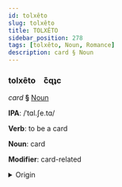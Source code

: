 ```yaml
---
id: tolxêto
slug: tolxêto
title: TOLXÊTO
sidebar_position: 278
tags: [tolxêto, Noun, Romance]
description: card § Noun
---
```


### tolxêto&emsp;<span kind="abugida">c͊ɋʇc</span>

*card* **§** [Noun](../../tags/Noun)

**IPA**: /ˈtɑl.ʃe.tɑ/

**Verb**: to be a card

**Noun**: card

**Modifier**: card-related

<details>
    <summary>Origin</summary>
    Galician tarxeta [taɾʃeta]<br/>
    <em>Romance Language Family</em>
</details>